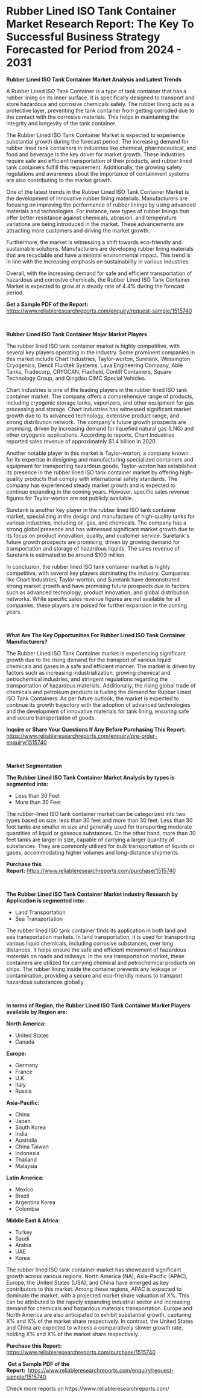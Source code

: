 <p><h1>Rubber Lined ISO Tank Container Market Research Report: The Key To Successful Business Strategy Forecasted for Period from 2024 - 2031</h1></p><p><strong>Rubber Lined ISO Tank Container Market Analysis and Latest Trends</strong></p>
<p><p>A Rubber Lined ISO Tank Container is a type of tank container that has a rubber lining on its inner surface. It is specifically designed to transport and store hazardous and corrosive chemicals safely. The rubber lining acts as a protective layer, preventing the tank container from getting corroded due to the contact with the corrosive materials. This helps in maintaining the integrity and longevity of the tank container.</p><p>The Rubber Lined ISO Tank Container Market is expected to experience substantial growth during the forecast period. The increasing demand for rubber lined tank containers in industries like chemical, pharmaceutical, and food and beverage is the key driver for market growth. These industries require safe and efficient transportation of their products, and rubber lined tank containers fulfill this requirement. Additionally, the growing safety regulations and awareness about the importance of containment systems are also contributing to the market growth.</p><p>One of the latest trends in the Rubber Lined ISO Tank Container Market is the development of innovative rubber lining materials. Manufacturers are focusing on improving the performance of rubber linings by using advanced materials and technologies. For instance, new types of rubber linings that offer better resistance against chemicals, abrasion, and temperature variations are being introduced in the market. These advancements are attracting more customers and driving the market growth.</p><p>Furthermore, the market is witnessing a shift towards eco-friendly and sustainable solutions. Manufacturers are developing rubber lining materials that are recyclable and have a minimal environmental impact. This trend is in line with the increasing emphasis on sustainability in various industries.</p><p>Overall, with the increasing demand for safe and efficient transportation of hazardous and corrosive chemicals, the Rubber Lined ISO Tank Container Market is expected to grow at a steady rate of 4.4% during the forecast period.</p></p>
<p><strong>Get a Sample PDF of the Report:&nbsp;</strong> <a href="https://www.reliableresearchreports.com/enquiry/request-sample/1515740">https://www.reliableresearchreports.com/enquiry/request-sample/1515740</a></p>
<p>&nbsp;</p>
<p><strong>Rubber Lined ISO Tank Container Major Market Players</strong></p>
<p><p>The rubber lined ISO tank container market is highly competitive, with several key players operating in the industry. Some prominent companies in this market include Chart Industries, Taylor-worton, Suretank, Wessington Cryogenics, Dencil Fluidtek Systems, Lava Engineering Company, Able Tanks, Tradecorp, CRYOCAN, Flaxfield, Conlift Containers, Square Technology Group, and Qingdao CIMC Special Vehicles.</p><p>Chart Industries is one of the leading players in the rubber lined ISO tank container market. The company offers a comprehensive range of products, including cryogenic storage tanks, vaporizers, and other equipment for gas processing and storage. Chart Industries has witnessed significant market growth due to its advanced technology, extensive product range, and strong distribution network. The company's future growth prospects are promising, driven by increasing demand for liquefied natural gas (LNG) and other cryogenic applications. According to reports, Chart Industries reported sales revenue of approximately $1.4 billion in 2020.</p><p>Another notable player in this market is Taylor-worton, a company known for its expertise in designing and manufacturing specialized containers and equipment for transporting hazardous goods. Taylor-worton has established its presence in the rubber lined ISO tank container market by offering high-quality products that comply with international safety standards. The company has experienced steady market growth and is expected to continue expanding in the coming years. However, specific sales revenue figures for Taylor-worton are not publicly available.</p><p>Suretank is another key player in the rubber lined ISO tank container market, specializing in the design and manufacture of high-quality tanks for various industries, including oil, gas, and chemicals. The company has a strong global presence and has witnessed significant market growth due to its focus on product innovation, quality, and customer service. Suretank's future growth prospects are promising, driven by growing demand for transportation and storage of hazardous liquids. The sales revenue of Suretank is estimated to be around $100 million.</p><p>In conclusion, the rubber lined ISO tank container market is highly competitive, with several key players dominating the industry. Companies like Chart Industries, Taylor-worton, and Suretank have demonstrated strong market growth and have promising future prospects due to factors such as advanced technology, product innovation, and global distribution networks. While specific sales revenue figures are not available for all companies, these players are poised for further expansion in the coming years.</p></p>
<p>&nbsp;</p>
<p><strong>What Are The Key Opportunities For Rubber Lined ISO Tank Container Manufacturers?</strong></p>
<p><p>The Rubber Lined ISO Tank Container market is experiencing significant growth due to the rising demand for the transport of various liquid chemicals and gases in a safe and efficient manner. The market is driven by factors such as increasing industrialization, growing chemical and petrochemical industries, and stringent regulations regarding the transportation of hazardous materials. Additionally, the rising global trade of chemicals and petroleum products is fueling the demand for Rubber Lined ISO Tank Containers. As per future outlook, the market is expected to continue its growth trajectory with the adoption of advanced technologies and the development of innovative materials for tank lining, ensuring safe and secure transportation of goods.</p></p>
<p><strong>Inquire or Share Your Questions If Any Before Purchasing This Report:</strong> <a href="https://www.reliableresearchreports.com/enquiry/pre-order-enquiry/1515740">https://www.reliableresearchreports.com/enquiry/pre-order-enquiry/1515740</a></p>
<p>&nbsp;</p>
<p><strong>Market Segmentation</strong></p>
<p><strong>The Rubber Lined ISO Tank Container Market Analysis by types is segmented into:</strong></p>
<p><ul><li>Less than 30 Feet</li><li>More than 30 Feet</li></ul></p>
<p><p>The rubber-lined ISO tank container market can be categorized into two types based on size: less than 30 feet and more than 30 feet. Less than 30 feet tanks are smaller in size and generally used for transporting moderate quantities of liquid or gaseous substances. On the other hand, more than 30 feet tanks are larger in size, capable of carrying a larger quantity of substances. They are commonly utilized for bulk transportation of liquids or gases, accommodating higher volumes and long-distance shipments.</p></p>
<p><strong>Purchase this Report:&nbsp;</strong><a href="https://www.reliableresearchreports.com/purchase/1515740">https://www.reliableresearchreports.com/purchase/1515740</a></p>
<p>&nbsp;</p>
<p><strong>The Rubber Lined ISO Tank Container Market Industry Research by Application is segmented into:</strong></p>
<p><ul><li>Land Transportation</li><li>Sea Transportation</li></ul></p>
<p><p>The rubber lined ISO tank container finds its application in both land and sea transportation markets. In land transportation, it is used for transporting various liquid chemicals, including corrosive substances, over long distances. It helps ensure the safe and efficient movement of hazardous materials on roads and railways. In the sea transportation market, these containers are utilized for carrying chemical and petrochemical products on ships. The rubber lining inside the container prevents any leakage or contamination, providing a secure and eco-friendly means to transport hazardous substances globally.</p></p>
<p>&nbsp;</p>
<p><strong>In terms of Region, the Rubber Lined ISO Tank Container Market Players available by Region are:</strong></p>
<p>
    <p> <strong> North America: </strong>
        <ul>
            <li>United States</li>
            <li>Canada</li>
        </ul>
        </p> 
    <p> <strong> Europe: </strong>
        <ul>
            <li>Germany</li>
            <li>France</li>
            <li>U.K.</li>
            <li>Italy</li>
            <li>Russia</li>
        </ul>
        </p> 
    <p> <strong> Asia-Pacific: </strong>
        <ul>
            <li>China</li>
            <li>Japan</li>
            <li>South Korea</li>
            <li>India</li>
            <li>Australia</li>
            <li>China Taiwan</li>
            <li>Indonesia</li>
            <li>Thailand</li>
            <li>Malaysia</li>
        </ul>
        </p> 
    <p> <strong> Latin America: </strong>
        <ul>
            <li>Mexico</li>
            <li>Brazil</li>
            <li>Argentina Korea</li>
            <li>Colombia</li>
        </ul>
        </p> 
    <p> <strong> Middle East & Africa: </strong>
        <ul>
            <li>Turkey</li>
            <li>Saudi</li>
            <li>Arabia</li>
            <li>UAE</li>
            <li>Korea</li>
        </ul>
    </p>
    </p>
<p><p>The rubber lined ISO tank container market has showcased significant growth across various regions. North America (NA), Asia-Pacific (APAC), Europe, the United States (USA), and China have emerged as key contributors to this market. Among these regions, APAC is expected to dominate the market, with a projected market share valuation of X%. This can be attributed to the rapidly expanding industrial sector and increasing demand for chemicals and hazardous materials transportation. Europe and North America are also anticipated to exhibit substantial growth, capturing X% and X% of the market share respectively. In contrast, the United States and China are expected to witness a comparatively slower growth rate, holding X% and X% of the market share respectively.</p></p>
<p><strong>Purchase this Report: </strong><a href="https://www.reliableresearchreports.com/purchase/1515740">https://www.reliableresearchreports.com/purchase/1515740</a></p>
<p>&nbsp;<strong>Get a Sample PDF of the Report:&nbsp;&nbsp;</strong><a href="https://www.reliableresearchreports.com/enquiry/request-sample/1515740">https://www.reliableresearchreports.com/enquiry/request-sample/1515740</a></p>
<p><strong></strong></p>
<p>Check more reports on https://www.reliableresearchreports.com/</p>